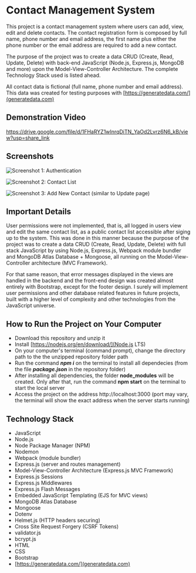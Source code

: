 # Contact Management System

This project is a contact management system where users can add, view, edit and delete contacts. The contact registration form is composed by full name, phone number and email address, the first name plus either the phone number or the email address are required to add a new contact. 

The purpose of the project was to create a data CRUD (Create, Read, Update, Delete) with back-end JavaScript (Node.js, Express.js, MongoDB and more) upon the Model-View-Controller Architecture. The complete Technology Stack used is listed ahead.

All contact data is fictional (full name, phone number and email address). This data was created for testing purposes with [https://generatedata.com/](generatedata.com)

## Demonstration Video

https://drive.google.com/file/d/1FHaRYZ1wInrqDiTN_YaOd2Lvrz6N6_kB/view?usp=share_link

## Screenshots

![Screenshot 1: Authentication](Screenshot_1.jpg)

![Screenshot 2: Contact List](Screenshot_2.jpg)

![Screenshot 3: Add New Contact (similar to Update page)](Screenshot_3.jpg)

## Important Details

User permissions were not implemented, that is, all logged in users view and edit the same contact list, as a public contact list accessible after siging up to the system. This was done in this manner because the purpose of the project was to create a data CRUD (Create, Read, Update, Delete) with full stack JavaScript by using Node.js, Express.js, Webpack module bundler and MongoDB Atlas Database + Mongoose, all running on the Model-View-Controller architecture (MVC Framework). 

For that same reason, that error messages displayed in the views are handled in the backend and the front-end design was created almost entirely with Bootstrap, except for the footer design. I surely will implement user permissions and other database related features in future projects, built with a higher level of complexity and other technologies from the JavaScript universe.

## How to Run the Project on Your Computer

+ Download this repository and unzip it  
+ Install [https://nodejs.org/en/download/](Node.js LTS)
+ On your computer's terminal (command prompt), change the directory path to the the unzipped repository folder path
+ Run the command **_**npm i**_**  on the terminal to install all dependecies (from the file **_**package.json**_** in the repository folder) 
+ After installing all dependencies, the folder **node_modules** will be created. Only after that, run the command **npm start** on the terminal to start the local server
+ Access the project on the address http://localhost:3000 (port may vary, the terminal will show the exact address when the server starts running)

## Technology Stack

+ JavaScript
+ Node.js 
+ Node Package Manager (NPM)
+ Nodemon
+ Webpack (module bundler)
+ Express.js (server and routes management)
+ Model-View-Controller Architecture (Express.js MVC Framework)
+ Express.js Sessions
+ Express.js Middlewares
+ Express.js Flash Messages
+ Embedded JavaScript Templating (EJS for MVC views)
+ MongoDB Atlas Database
+ Mongoose
+ Dotenv
+ Helmet.js (HTTP headers securing)
+ Cross Site Request Forgery (CSRF Tokens)
+ validator.js
+ bcrypt.js 
+ HTML
+ CSS
+ Bootstrap
+ [https://generatedata.com/](generatedata.com)
